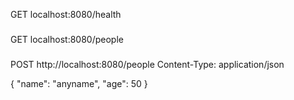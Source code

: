 GET localhost:8080/health

###
GET localhost:8080/people

###
POST http://localhost:8080/people
Content-Type: application/json

{
  "name": "anyname",
  "age": 50
}
